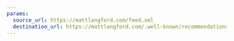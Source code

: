 ```yaml
---
params:
  source_url: https://mattlangford.com/feed.xml
  destination_url: https://mattlangford.com/.well-known/recommendations.opml
---
```

